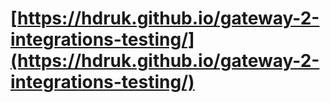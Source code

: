 # [https://hdruk.github.io/gateway-2-integrations-testing/](https://hdruk.github.io/gateway-2-integrations-testing/)
